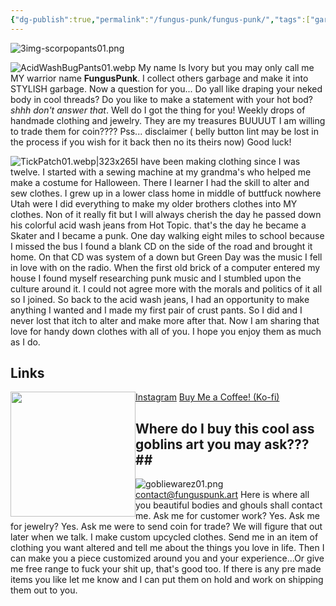 ```yaml
---
{"dg-publish":true,"permalink":"/fungus-punk/fungus-punk/","tags":["gardenEntry"]}
---
```


![3img-scorpopants01.png](/img/user/FungusPunk/Images/3img-scorpopants01.png)

![AcidWashBugPants01.webp](/img/user/FungusPunk/Images/AcidWashBugPants01.webp)
My name Is Ivory but you may only call me MY warrior name **FungusPunk**. I collect others garbage and make it into STYLISH garbage. Now a question for you... Do yall like draping your neked body in cool threads? Do you like to make a statement with your hot bod? *shhh don't answer that*. Well do I got the thing for you! Weekly drops of handmade clothing and jewelry. They are my treasures BUUUUT I am willing to trade them for coin???? Pss... disclaimer ( belly button lint may be lost in the process if you wish for it back then no its theirs now) Good luck!
  
![TickPatch01.webp|323x265](/img/user/FungusPunk/Images/TickPatch01.webp)I have been making clothing since I was twelve. I started with a sewing machine at my grandma's who helped me make a costume for Halloween. There I learner I had the skill to alter and sew clothes. I grew up in a lower class home in middle of buttfuck nowhere Utah were I did everything to make my older brothers clothes into MY clothes. Non of it really fit but I will always cherish the day he passed down his colorful acid wash jeans from Hot Topic. that's the day he became a Skater and I became a punk. One day walking eight miles to school because I missed the bus I found a blank CD on the side of the road and brought it home. On that CD was system of a down but Green Day was the music I fell in love with on the radio. When the first old brick of a computer entered my house I found myself researching punk music and I stumbled upon the culture around it. I could not agree more with the morals and politics of it all so I joined. So back to the acid wash jeans, I had an opportunity to make anything I wanted and I made my first pair of crust pants. So I did and I never lost that itch to alter and make more after that. Now I am sharing that love for handy down clothes with all of you. I hope you enjoy them as much as I do.

## Links
[Instagram](https://www.instagram.com/xxfunguspunkxx/)
[Buy Me a Coffee! (Ko-fi)](https://ko-fi.com/funguspunk)
[<img style="float:left" src="https://user-images.githubusercontent.com/14358394/115450238-f39e8100-a21b-11eb-89d0-fa4b82cdbce8.png" width="200">](https://ko-fi.com/funguspunk)


## Where do I buy this cool ass goblins art you may ask???##
![gobliewarez01.png](/img/user/FungusPunk/Images/gobliewarez01.png)contact@funguspunk.art 
Here is where all you beautiful bodies and ghouls shall contact me. Ask me for customer work? Yes. Ask me for jewelry? Yes. Ask me were to send coin for trade? We will figure that out later when we talk. I make custom upcycled clothes. Send me in an item of clothing you want altered and tell me about the things you love in life. Then I can make you a piece customized around you and your experience...Or give me free range to fuck your shit up, that's good too. If there is any pre made items you like let me know and I can put them on hold and work on shipping them out to you.